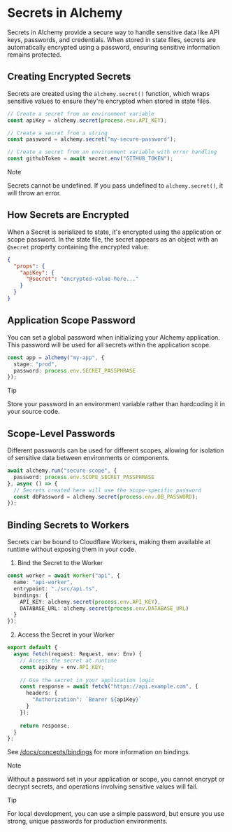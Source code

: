 # Secrets in Alchemy

Secrets in Alchemy provide a secure way to handle sensitive data like API keys, passwords, and credentials. When stored in state files, secrets are automatically encrypted using a password, ensuring sensitive information remains protected.

## Creating Encrypted Secrets

Secrets are created using the `alchemy.secret()` function, which wraps sensitive values to ensure they're encrypted when stored in state files.

```typescript
// Create a secret from an environment variable
const apiKey = alchemy.secret(process.env.API_KEY);

// Create a secret from a string
const password = alchemy.secret("my-secure-password");

// Create a secret from an environment variable with error handling
const githubToken = await secret.env("GITHUB_TOKEN");
```

> [!NOTE]
> Secrets cannot be undefined. If you pass undefined to `alchemy.secret()`, it will throw an error.

## How Secrets are Encrypted

When a Secret is serialized to state, it's encrypted using the application or scope password. In the state file, the secret appears as an object with an `@secret` property containing the encrypted value:

```json
{
  "props": {
    "apiKey": {
      "@secret": "encrypted-value-here..."
    }
  }
}
```

## Application Scope Password

You can set a global password when initializing your Alchemy application. This password will be used for all secrets within the application scope.

```typescript
const app = alchemy("my-app", {
  stage: "prod",
  password: process.env.SECRET_PASSPHRASE
});
```

> [!TIP]
> Store your password in an environment variable rather than hardcoding it in your source code.

## Scope-Level Passwords

Different passwords can be used for different scopes, allowing for isolation of sensitive data between environments or components.

```typescript
await alchemy.run("secure-scope", {
  password: process.env.SCOPE_SECRET_PASSPHRASE
}, async () => {
  // Secrets created here will use the scope-specific password
  const dbPassword = alchemy.secret(process.env.DB_PASSWORD);
});
```

## Binding Secrets to Workers

Secrets can be bound to Cloudflare Workers, making them available at runtime without exposing them in your code.

1. Bind the Secret to the Worker
```typescript
const worker = await Worker("api", {
  name: "api-worker",
  entrypoint: "./src/api.ts",
  bindings: {
    API_KEY: alchemy.secret(process.env.API_KEY),
    DATABASE_URL: alchemy.secret(process.env.DATABASE_URL)
  }
});
```

2. Access the Secret in your Worker
```typescript
export default {
  async fetch(request: Request, env: Env) {
    // Access the secret at runtime
    const apiKey = env.API_KEY;
    
    // Use the secret in your application logic
    const response = await fetch("https://api.example.com", {
      headers: {
        "Authorization": `Bearer ${apiKey}`
      }
    });
    
    return response;
  }
};
```

See [/docs/concepts/bindings](/docs/concepts/bindings) for more information on bindings.

> [!NOTE]
> Without a password set in your application or scope, you cannot encrypt or decrypt secrets, and operations involving sensitive values will fail.

> [!TIP]
> For local development, you can use a simple password, but ensure you use strong, unique passwords for production environments.